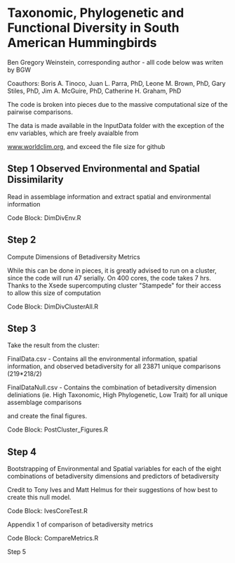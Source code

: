 
Taxonomic, Phylogenetic and Functional Diversity in South American Hummingbirds
======

Ben Gregory Weinstein, corresponding author - alll code below was writen by BGW

Coauthors: Boris A. Tinoco, Juan L. Parra, PhD, Leone M. Brown, PhD, Gary Stiles, PhD, Jim A. McGuire, PhD, Catherine H. Graham, PhD

The code is broken into pieces due to the massive computational size of the pairwise comparisons. 

The data is made available in the InputData folder with the exception of the env variables, which are freely avaialble from

www.worldclim.org, and exceed the file size for github

Step 1 Observed Environmental and Spatial Dissimilarity
----------------

Read in assemblage information and extract spatial and environmental information

Code Block: DimDivEnv.R

Step 2
------------------------------
Compute Dimensions of Betadiversity Metrics

While this can be done in pieces, it is greatly advised to run on a cluster, since the code will run 47 serially. On 400 cores, the code takes 7 hrs. 
Thanks to the Xsede supercomputing cluster "Stampede" for their access to allow this size of computation

Code Block: DimDivClusterAll.R

Step 3
--------------------------------
Take the result from the cluster:

FinalData.csv - Contains all the environmental information, spatial information, and observed betadiversity for all 23871 unique comparisons (219*218/2)

FinalDataNull.csv - Contains the combination of betadiversity dimension deliniations (ie. High Taxonomic, High Phylogenetic, Low Trait) for all unique assemblage comparisons

and create the final figures.

Code Block: PostCluster_Figures.R

Step 4
--------------------------------------
Bootstrapping of Environmental and Spatial variables for each of the eight combinations of betadiversity dimensions and predictors of betadiversity

Credit to Tony Ives and Matt Helmus for their suggestions of how best to create this null model.

Code Block: IvesCoreTest.R


Appendix 1 of comparison of betadiversity metrics

Code Block: CompareMetrics.R

Step 5

